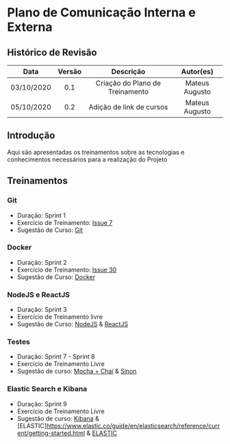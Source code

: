 #	Plano de Comunicação Interna e Externa

## Histórico de Revisão

|   Data   |  Versão  |        Descrição       |          Autor(es)          |
|:--------:|:--------:|:----------------------:|:---------------------------:|
|03/10/2020|   0.1    | Criação do Plano de Treinamento        |   Mateus Augusto  |
|05/10/2020|   0.2   | Adição de link de cursos        |   Mateus Augusto  |

## Introdução

Aqui são apresentadas os treinamentos sobre as tecnologias e conhecimentos necessários para a realização do Projeto

## Treinamentos

### Git
- Duração: Sprint 1
- Exercício de Treinamento: [Issue 7](https://github.com/fga-eps-mds/2020.1-Grupo6/issues/7)
- Sugestão de Curso: [Git](https://www.codecademy.com/learn/learn-git)

### Docker
- Duração: Sprint 2 
- Exercício de Treinamento: [Issue 30]()
- Sugestão de Curso: [Docker](https://www.alura.com.br/curso-online-docker-e-docker-compose)

### NodeJS e ReactJS
- Duração: Sprint 3
- Exercício de Treinamento livre
- Sugestão de Curso: [NodeJS](https://app.rocketseat.com.br/node/curso-node-js) & [ReactJS](https://app.rocketseat.com.br/node/curso-react-js)

### Testes
- Duração: Sprint 7 - Sprint 8
- Exercício de Treinamento Livre
- Sugestão de curso: [Mocha + Chai](https://semaphoreci.com/community/tutorials/getting-started-with-node-js-and-mocha) & [Sinon](https://www.testim.io/blog/sinon-js-tutorial/)

### Elastic Search e Kibana
- Duração: Sprint 9
- Exercício de Treinamento Livre
- Sugestão de curso: [Kibana](https://www.elastic.co/guide/en/kibana/current/getting-started.html) & [ELASTIC]https://www.elastic.co/guide/en/elasticsearch/reference/current/getting-started.html & [ELASTIC](https://www.elastic.co/guide/en/elasticsearch/reference/current/getting-started.html)




